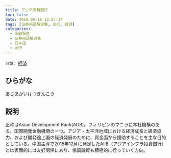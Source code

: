 ```yaml
---
title: アジア開発銀行
toc: false
date: 2018-05-18 12:54:37
tags: [证券用语解说集, あ行, 経済]
categories:
  - 金融服务
  - 证券用语解说集
  - 日本語
  - あ行
---
```


`分類：` [経済](/tags/経済/)

## ひらがな

あじあかいはつぎんこう

## 説明

正称はAsian Development Bank(ADB)。フィリピンのマニラに本社機構のある、国際開発金融機関の一つ。アジア・太平洋地域における経済成長と経済協力、および開発途上国の経済発展のために、資金面から援助することを主な目的としている。中国主導で2015年12月に発足したAIIB（アジアインフラ投資銀行）とは表面的には友好関係にあり、協調融資も積極的に行っていく方向。
